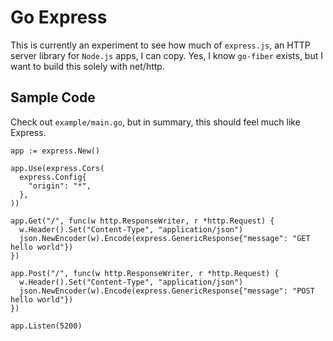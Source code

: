 # Go Express

This is currently an experiment to see how much of `express.js`, an HTTP server library for `Node.js` apps, I can copy. Yes, I know `go-fiber` exists, but I want to build this solely with net/http.

## Sample Code

Check out `example/main.go`, but in summary, this should feel much like Express.

```
app := express.New()

app.Use(express.Cors(
  express.Config{
    "origin": "*",
  },
))

app.Get("/", func(w http.ResponseWriter, r *http.Request) {
  w.Header().Set("Content-Type", "application/json")
  json.NewEncoder(w).Encode(express.GenericResponse{"message": "GET hello world"})
})

app.Post("/", func(w http.ResponseWriter, r *http.Request) {
  w.Header().Set("Content-Type", "application/json")
  json.NewEncoder(w).Encode(express.GenericResponse{"message": "POST hello world"})
})

app.Listen(5200)
```
